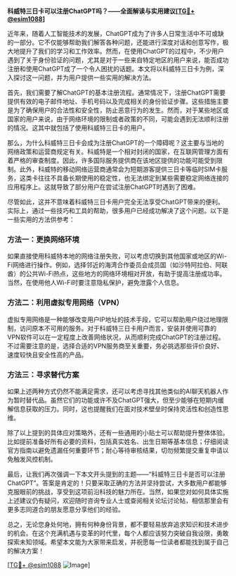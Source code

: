 **科威特三日卡可以注册ChatGPT吗？——全面解读与实用建议[[TG💪+ @esim1088](https://t.me/s/esim1088)]**

近年来，随着人工智能技术的发展，ChatGPT成为了许多人日常生活中不可或缺的一部分。它不仅能够帮助我们解答各种问题，还能进行深度对话和创意写作，极大地提升了我们的学习和工作效率。然而，在使用ChatGPT的过程中，不少用户遇到了关于身份验证的问题，尤其是对于一些来自特定地区的用户来说，能否成功注册和使用ChatGPT成了一个令人困扰的话题。本文将以科威特三日卡为例，深入探讨这一问题，并为用户提供一些实用的解决方法。

首先，我们需要了解ChatGPT的基本注册流程。通常情况下，注册ChatGPT需要提供有效的电子邮件地址、手机号码以及完成相关的身份验证步骤。这些措施主要是为了确保用户的合法性和安全性，防止恶意行为的发生。然而，对于某些地区或国家的用户来说，由于网络环境的限制或者政策的不同，可能会遇到无法顺利注册的情况。这其中就包括了使用科威特三日卡的用户。

那么，为什么科威特三日卡会成为注册ChatGPT的一个障碍呢？这主要与当地的网络政策和运营商规定有关。科威特是一个相对封闭的国家，在互联网管理方面有着严格的审查制度。因此，许多国际服务提供商在该地区提供的功能可能受到限制。此外，科威特的移动网络运营商通常会为短期游客提供三日卡等临时SIM卡服务，这类卡往往不具备长期使用的稳定性，也无法绑定到某些需要稳定网络连接的应用程序上。这就导致了部分用户在尝试注册ChatGPT时遇到了困难。

尽管如此，这并不意味着科威特三日卡用户完全无法享受ChatGPT带来的便利。实际上，通过一些技巧和工具的帮助，很多用户已经成功解决了这个问题。以下是一些实用的方法供参考：

### 方法一：更换网络环境

如果直接使用科威特本地的网络注册失败，可以考虑切换到其他国家或地区的Wi-Fi网络进行操作。例如，选择邻近的海湾合作委员会成员国（如沙特阿拉伯、阿联酋）的公共Wi-Fi热点，这些地方的网络环境相对开放，有助于提高注册成功率。当然，在使用他人Wi-Fi时要注意隐私保护，避免泄露个人信息。

### 方法二：利用虚拟专用网络（VPN）

虚拟专用网络是一种能够改变用户IP地址的技术手段，它可以帮助用户绕过地理限制，访问原本不可用的服务。对于科威特三日卡用户而言，安装并使用可靠的VPN软件可以在一定程度上改善网络状况，从而顺利完成ChatGPT的注册过程。不过需要注意的是，选择合适的VPN服务商至关重要，务必挑选那些评价良好、速度较快且安全性高的产品。

### 方法三：寻求替代方案

如果上述两种方式仍然不能满足需求，还可以考虑寻找其他类似的AI聊天机器人作为暂时替代品。虽然它们的功能或许不及ChatGPT强大，但至少能够在短期内缓解信息获取的压力。同时，这也提醒我们在面对技术壁垒时保持灵活性和创造性思维。

除了以上提到的具体应对策略外，还有一些通用的小贴士可以帮助提升整体体验。比如提前准备好所有必要的资料，包括真实姓名、出生日期等基本信息；仔细阅读官方指南以避免遗漏任何重要环节；耐心等待审核结果，切勿频繁提交重复申请以免触发风控机制。

最后，让我们再次强调一下本文开头提到的主题——“科威特三日卡是否可以注册ChatGPT”。答案是肯定的！只要采取正确的方法并坚持尝试，大多数用户都能够克服眼前的挑战，享受到这项前沿科技的魅力所在。当然，如果您对如何具体实施上述建议仍有疑问，欢迎随时咨询专业人士或查阅相关论坛讨论帖，相信那里会有更多志同道合的朋友愿意分享他们的经验。

总之，无论您身处何地，拥有何种身份背景，都不要轻易放弃追求知识和技术进步的机会。在这个充满机遇与变革的时代里，每个人都应该努力突破自我设限，勇敢探索未知领域。希望本文能为大家带来启发，并祝愿每一位读者都能找到属于自己的解决方案！

[[TG💪+ @esim1088](https://t.me/s/esim1088) ![Image](https://i.postimg.cc/4NQfJmqS/Snipaste-2025-05-13-00-14-12.png)]